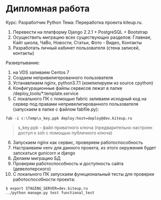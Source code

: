 # Дипломная работа
Курс: Разработчик Python
Тема: Переработка проекта kiteup.ru.

1.	Перевести на платформу Django 2.2.1 + PostgreSQL + Bootstrap 
2.	Осуществить миграцию всех существующих разделов: Главная, Кайт школа, ЧаВо, Новости, Статьи, Фото - Видео, Контакты
3.	Разработать личный кабинет пользователя (стена записей, контакты)


Развертывание:
1. на VDS заливаем Centos 7
2. Создаем непривилигерованного пользователя 
3. Устанавлиаем nginx, python3.7.1 (компилируем из source cpython)
4. Конфигурационные файлы сервисов лежат в папке /deploy_tools/*.template.service
5. С локального ПК с помощью fabric заливаем исходный код на сервер под правами 
непривелигированного пользователя (запускаем в папке с файлом fabfile.py):
```
fab -i c:\Temp\s_key.ppk deploy:host=deploy@dev.kiteup.ru
```
>s_key.ppk - файл приватного ключа (предварительно настроен доступ к ssh с помощью публичного ключа)
6. Запускаем nginx как сервис, проверяем работоспособность
7. Настраиваем venv для данного проекта, из этого окружения будет запскаться gunicorn и django
8. Делаем миграцию БД
9. Проверям работоспособность и доступность сайта (девелоперского)
9. С локального ПК запускаем функциональный тесты для проверки работоспособности проекта:
```
$ export STAGING_SERVER=dev.kiteup.ru
../python manage.py test functional_test
```
